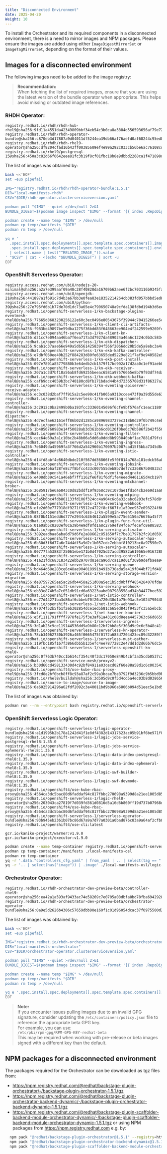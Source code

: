 ```yaml
---
title: "Disconnected Environment"
date: 2025-04-20
Weight: 10
---
```

To install the Orchestrator and its required components in a disconnected environment, there is a need to mirror images and NPM packages.
Please ensure the images are added using either `ImageDigestMirrorSet` or `ImageTagMirrorSet`, depending on the format of their values.

## Images for a disconnected environment
The following images need to be added to the image registry:

> **Recommendation:**  
> When fetching the list of required images, ensure that you are using the latest version of the bundle operator when appropriate. This helps avoid missing or outdated image references.

### RHDH Operator:
```
registry.redhat.io/rhdh/rhdh-hub-rhel9@sha256:9fd11a4551da42349809bbf34eb54c3b0ca8a3884d556593656af79e72786c01
registry.redhat.io/rhdh/rhdh-operator-bundle@sha256:c870eb3d17807a9d04011df5244ea39db66af76aefd0af68244c95ed8322d8b5
registry.redhat.io/rhdh/rhdh-rhel9-operator@sha256:df9204cfad16b43ff00385609ef4e99a292c033cb56be6ac76108cd0e0cfcb4b
registry.redhat.io/rhel9/postgresql-15@sha256:450a3c82d66f0642eee81fc3b19f8cf01fbc18b8e9dbbd2268ca1f471898db2f
```

The list of images was obtained by:
```bash
bash <<'EOF'
set -euo pipefail

IMG="registry.redhat.io/rhdh/rhdh-operator-bundle:1.5.1"
DIR="local-manifests-rhdh"
CSV="$DIR/rhdh-operator.clusterserviceversion.yaml"

podman pull "$IMG" --quiet >/dev/null 2>&1
BUNDLE_DIGEST=$(podman image inspect "$IMG" --format '{{ index .RepoDigests 0 }}')

podman create --name temp "$IMG" > /dev/null
podman cp temp:/manifests "$DIR"
podman rm temp > /dev/null

yq e '
  .spec.install.spec.deployments[].spec.template.spec.containers[].image,
  .spec.install.spec.deployments[].spec.template.spec.containers[].env[]
  | select(.name | test("^RELATED_IMAGE_")).value
' "$CSV" | cat - <(echo "$BUNDLE_DIGEST") | sort -u
EOF
```

### OpenShift Serverless Operator:
```
registry.access.redhat.com/ubi8/nodejs-20-minimal@sha256:a2a7e399aaf09a48c28f40820da16709b62aee6f2bc703116b9345fab5830861
registry.access.redhat.com/ubi8/openjdk-21@sha256:441897a1f691c7d4b3a67bb3e0fea83e18352214264cb383fd057bbbd5ed863c
registry.access.redhat.com/ubi8/python-39@sha256:27e795fd6b1b77de70d1dc73a65e4c790650748a9cfda138fdbd194b3d6eea3d
registry.redhat.io/openshift-serverless-1/kn-backstage-plugins-eventmesh-rhel8@sha256:77665d8683230256122e60c3ec0496e80543675f39944c70415266ee5cffd080
registry.redhat.io/openshift-serverless-1/kn-client-cli-artifacts-rhel8@sha256:f983be49897be59dba1275f36bdd83f648663ee904e4f242599e9269fc354fd7
registry.redhat.io/openshift-serverless-1/kn-client-kn-rhel8@sha256:d21cc7e094aa46ba7f6ea717a3d7927da489024a46a6c1224c0b3c5834dcb7a6
registry.redhat.io/openshift-serverless-1/kn-ekb-dispatcher-rhel8@sha256:9cab1c37aae66e949a5d65614258394f566f2066dd20b5de5a8ebc3a4dd17e4c
registry.redhat.io/openshift-serverless-1/kn-ekb-kafka-controller-rhel8@sha256:e7dbf060ee40b252f884283d80fe63655ded5229e821f7af9e940582e969fc01
registry.redhat.io/openshift-serverless-1/kn-ekb-post-install-rhel8@sha256:097e7891a85779880b3e64edb2cb1579f17bc902a17d2aa0c1ef91aeb088f5f1
registry.redhat.io/openshift-serverless-1/kn-ekb-receiver-rhel8@sha256:207a1c3d7bf18a56ab8fd69255beeac6581a97576665e8b79f93df74da911285
registry.redhat.io/openshift-serverless-1/kn-ekb-webhook-kafka-rhel8@sha256:cafb9dcc4059b3bc740180cd8fb171bdad44b4d72365708d31f86327a29b9ec5
registry.redhat.io/openshift-serverless-1/kn-eventing-apiserver-receive-adapter-rhel8@sha256:ec3c038d2baf7ff915a2c5ee90c41fb065a9310ccee473f0a39d55de632293e3
registry.redhat.io/openshift-serverless-1/kn-eventing-channel-controller-rhel8@sha256:2c2912c0ba2499b0ba193fcc33360145696f6cfe9bf576afc1eac1180f50b08d
registry.redhat.io/openshift-serverless-1/kn-eventing-channel-dispatcher-rhel8@sha256:4d7ecfae62161eff86b02d1285ca9896983727ec318b0d29f0b749c4eba31226
registry.redhat.io/openshift-serverless-1/kn-eventing-controller-rhel8@sha256:1b4856760983e14f50028ab3d361bb6cd0120f0be6c76b586f2b42f5507c3f63
registry.redhat.io/openshift-serverless-1/kn-eventing-filter-rhel8@sha256:cec64e69a3a1c10bc2b48b06a5dd6a0ddd8b993840bbf1ac7881d79fc854bc91
registry.redhat.io/openshift-serverless-1/kn-eventing-ingress-rhel8@sha256:7e6049da45969fa3f766d2a542960b170097b2087cad15f5bba7345d8cdc0dad
registry.redhat.io/openshift-serverless-1/kn-eventing-istio-controller-rhel8@sha256:d14fd8abf4e8640dbde210f567dd36866fe5f0f814a768a181edcb56a8e7f35b
registry.redhat.io/openshift-serverless-1/kn-eventing-jobsink-rhel8@sha256:8ecea4b6af28fe8c7f8bfcc433c007555deb8b7def7c326867b04833c524565d
registry.redhat.io/openshift-serverless-1/kn-eventing-migrate-rhel8@sha256:e408db39c541a46ebf7ff1162fe6f81f6df1fe4eeed4461165d4cb1979c63d27
registry.redhat.io/openshift-serverless-1/kn-eventing-mtchannel-broker-rhel8@sha256:2685917be6a6843c0d82bddf19f9368c39c107dae1fd1d4cb2e69d1aa87588ec
registry.redhat.io/openshift-serverless-1/kn-eventing-mtping-rhel8@sha256:c5a5b6bc4fdb861133fd106f324cc4a904c6c6a32cabc6203efc578d8f46bbf4
registry.redhat.io/openshift-serverless-1/kn-eventing-webhook-rhel8@sha256:efe2d60e777918df9271f5512e4722f8cf667fe1a59ee937e093224f66bc8cbf
registry.redhat.io/openshift-serverless-1/kn-plugin-event-sender-rhel8@sha256:08f0b4151edd6d777e2944c6364612a5599e5a775e5150a76676a45f753c2e23
registry.redhat.io/openshift-serverless-1/kn-plugin-func-func-util-rhel8@sha256:01e0ab5c8203ef0ca39b4e9df8fd1a8c2769ef84fce7fecefc8e8858315e71ca
registry.redhat.io/openshift-serverless-1/kn-serving-activator-rhel8@sha256:3892eadbaa6aba6d79d6fe2a88662c851650f7c7be81797b2fc91d0593a763d1
registry.redhat.io/openshift-serverless-1/kn-serving-autoscaler-hpa-rhel8@sha256:6b30d3f6d77a6e74d4df5a9d2c1b057cdc7ebbbf810213bc0a97590e741bae1c
registry.redhat.io/openshift-serverless-1/kn-serving-autoscaler-rhel8@sha256:00777fa53883f25061ebe171b0d47025d27acd39582a619565e9167288321952
registry.redhat.io/openshift-serverless-1/kn-serving-controller-rhel8@sha256:41a21fdc683183422ebb29707d81eca96d7ca119d01f369b9defbaea94c09939
registry.redhat.io/openshift-serverless-1/kn-serving-queue-rhel8@sha256:bd464d68e283ce6c48ae904010991b491b738ada5a419f044bf71fd48326005b
registry.redhat.io/openshift-serverless-1/kn-serving-storage-version-migration-rhel8@sha256:de87597265ee5ac26db4458a251d00a5ec1b5cd0bfff4854284070fdadddb7ab
registry.redhat.io/openshift-serverless-1/kn-serving-webhook-rhel8@sha256:eb33e874b5a7c051db91cd6a63223aabd987988558ad34b34477bee592ceb3ab
registry.redhat.io/openshift-serverless-1/net-istio-controller-rhel8@sha256:ec77d44271ba3d86af6cbbeb70f20a720d30d1b75e93ac5e1024790448edf1dd
registry.redhat.io/openshift-serverless-1/net-istio-webhook-rhel8@sha256:07074f52b5fb1f2eb302854dce1ed5b81c665ed843f9453fc35a5ebcb1a36696
registry.redhat.io/openshift-serverless-1/net-kourier-kourier-rhel8@sha256:e5f1111791ffff7978fe175f3e3af61a431c08d8eea4457363c66d66596364d8
registry.redhat.io/openshift-serverless-1/serverless-ingress-rhel8@sha256:3d1ab23c9ce119144536dd9a9b80c12bf2bb8e5f308d9c9c6c5b48c41f4aa89e
registry.redhat.io/openshift-serverless-1/serverless-kn-operator-rhel8@sha256:78cb34062730b3926a465f0665475f0172a683d7204423ec89d32289f5ee329d
registry.redhat.io/openshift-serverless-1/serverless-must-gather-rhel8@sha256:119fbc185f167f3866dbb5b135efc4ee787728c2e47dd1d2d66b76dc5c43609e
registry.redhat.io/openshift-serverless-1/serverless-openshift-kn-rhel8-operator@sha256:0f763b740cc1b614cf354c40f3dc17050e849b4cbf3a35cdb0537c2897d44c95
registry.redhat.io/openshift-service-mesh/proxyv2-rhel8@sha256:b30d60cd458133430d4c92bf84911e03cecd02f60e88a58d1c6c003543cf833a
registry.redhat.io/openshift4/ose-kube-rbac-proxy-rhel9@sha256:3fcd8e2bf0bcb8ff8c93a87af2c59a3bcae7be8792f9d3236c9b5bbd9b6db3b2
registry.redhat.io/rhel8/buildah@sha256:3d505d9c0f5d4cd5a4ec03b8d038656c6cdbdf5191e00ce6388f7e0e4d2f1b74
registry.redhat.io/source-to-image/source-to-image-rhel8@sha256:6a6025914296a62fdf2092c3a40011bd9b966a6806b094d51eec5e1bd5026ef4
```

The list of images was obtained by:
```bash
podman run --rm --entrypoint bash registry.redhat.io/openshift-serverless-1/serverless-operator-bundle:1.35.0  -c "cat /manifests/serverless-operator.clusterserviceversion.yaml" | yq '.spec.relatedImages[].image' | sort | uniq
```

### OpenShift Serverless Logic Operator:
```
registry.redhat.io/openshift-serverless-1/logic-operator-bundle@sha256:a1d1995b2b178a1242d41f1e8df4382d14317623ac05b91bf6be971f0ac5a227
registry.redhat.io/openshift-serverless-1/logic-jobs-service-postgresql-rhel8:1.35.0
registry.redhat.io/openshift-serverless-1/logic-jobs-service-ephemeral-rhel8:1.35.0
registry.redhat.io/openshift-serverless-1/logic-data-index-postgresql-rhel8:1.35.0
registry.redhat.io/openshift-serverless-1/logic-data-index-ephemeral-rhel8:1.35.0
registry.redhat.io/openshift-serverless-1/logic-swf-builder-rhel8:1.35.0
registry.redhat.io/openshift-serverless-1/logic-swf-devmode-rhel8:1.35.0
registry.redhat.io/openshift4/ose-kube-rbac-proxy@sha256:4564ca3dc5bac80d6faddaf94c817fbbc270698a9399d8a21ee1005d85ceda56
registry.redhat.io/openshift-serverless-1/logic-rhel8-operator@sha256:203043ca27819f7d039fd361d0816d5a16d6b860ff19d737b07968ddfba3d2cd
registry.redhat.io/openshift4/ose-kube-rbac-proxy@sha256:4564ca3dc5bac80d6faddaf94c817fbbc270698a9399d8a21ee1005d85ceda56
registry.redhat.io/openshift-serverless-1/serverless-operator-bundle@sha256:93b945eb2361b07bc86d67a9a7d77a0301a0bad876c83a9a64af2cfb86c83bff
registry.redhat.io/openshift4/ose-cli:latest

gcr.io/kaniko-project/warmer:v1.9.0
gcr.io/kaniko-project/executor:v1.9.0
```

```bash
podman create --name temp-container registry.redhat.io/openshift-serverless-1/logic-operator-bundle:1.35.0-5
podman cp temp-container:/manifests ./local-manifests-osl
podman rm temp-container
yq -r '.data."controllers_cfg.yaml" | from_yaml | .. | select(tag == "!!str") | select(test("^.*\\/.*:.*$"))' ./local-manifests-osl/logic-operator-rhel8-controllers-config_v1_configmap.yaml
yq -r '.. | select(has("image")) | .image' ./local-manifests-osl/logic-operator-rhel8.clusterserviceversion.yaml
```

### Orchestrator Operator:
```
registry.redhat.io/rhdh-orchestrator-dev-preview-beta/controller-rhel9-operator@sha256:ea42a1a593af9433ac74e58269c7e0705a08dbfa8bd78fba69429283a307131a
registry.redhat.io/rhdh-orchestrator-dev-preview-beta/orchestrator-operator-bundle@sha256:0a9e5d2626b4306c57659dbb90e160f1c01d96054dcac37f0975500d2c22d9c7
```

The list of images was obtained by:
```bash
bash <<'EOF'
set -euo pipefail

IMG="registry.redhat.io/rhdh-orchestrator-dev-preview-beta/orchestrator-operator-bundle:1.5-1744669755"
DIR="local-manifests-orchestrator"
CSV="$DIR/orchestrator-operator.clusterserviceversion.yaml"

podman pull "$IMG" --quiet >/dev/null 2>&1
BUNDLE_DIGEST=$(podman image inspect "$IMG" --format '{{ index .RepoDigests 0 }}')

podman create --name temp "$IMG" > /dev/null
podman cp temp:/manifests "$DIR"
podman rm temp > /dev/null

yq e '.spec.install.spec.deployments[].spec.template.spec.containers[].image' "$CSV" | cat - <(echo "$BUNDLE_DIGEST") | sort -u
EOF
```

> **Note:**  
> If you encounter issues pulling images due to an invalid GPG signature, consider updating the `/etc/containers/policy.json` file to reference the appropriate beta GPG key.  
> For example, you can use:  
> `/etc/pki/rpm-gpg/RPM-GPG-KEY-redhat-beta`  
> This may be required when working with pre-release or beta images signed with a different key than the default.

## NPM packages for a disconnected environment
The packages required for the Orchestrator can be downloaded as tgz files from:
* https://npm.registry.redhat.com/@redhat/backstage-plugin-orchestrator/-/backstage-plugin-orchestrator-1.5.1.tgz
* https://npm.registry.redhat.com/@redhat/backstage-plugin-orchestrator-backend-dynamic/-/backstage-plugin-orchestrator-backend-dynamic-1.5.1.tgz
* https://npm.registry.redhat.com/@redhat/backstage-plugin-scaffolder-backend-module-orchestrator-dynamic/-/backstage-plugin-scaffolder-backend-module-orchestrator-dynamic-1.5.1.tgz
or using NPM packages from https://npm.registry.redhat.com e.g. by:
```bash
  npm pack "@redhat/backstage-plugin-orchestrator@1.5.1" --registry=https://npm.registry.redhat.com
  npm pack "@redhat/backstage-plugin-orchestrator-backend-dynamic@1.5.1" --registry=https://npm.registry.redhat.com
  npm pack "@redhat/backstage-plugin-scaffolder-backend-module-orchestrator-dynamic@1.5.1" --registry=https://npm.registry.redhat.com
```
